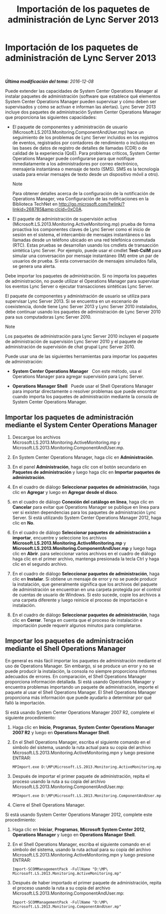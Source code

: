 ﻿---
title: Importación de los paquetes de administración de Lync Server 2013
TOCTitle: Importación de los paquetes de administración de Lync Server 2013
ms:assetid: 846287e1-660f-453f-bdba-b2137b5f0ea1
ms:mtpsurl: https://technet.microsoft.com/es-es/library/JJ205052(v=OCS.15)
ms:contentKeyID: 48275884
ms.date: 01/07/2017
mtps_version: v=OCS.15
ms.translationtype: HT
---

# Importación de los paquetes de administración de Lync Server 2013

 

_**Última modificación del tema:** 2016-12-08_

Puede extender las capacidades de System Center Operations Manager al instalar paquetes de administración (software que establece qué elementos System Center Operations Manager pueden supervisar y cómo deben ser supervisados y cómo se activan e informan las alertas). Lync Server 2013 incluye dos paquetes de administración System Center Operations Manager que proporciona las siguientes capacidades:

  - El paquete de componentes y administración de usuario (Microsoft.LS.2013.Monitoring.ComponentAndUser.mp) hace un seguimiento de los problemas de Lync Server incluidos en los registros de eventos, registrados por contadores de rendimiento o incluidos en las bases de datos de registro de detalles de llamadas (CDR) o de calidad de la experiencia (QoE). Para problemas críticos, System Center Operations Manager puede configurarse para que notifique inmediatamente a los administradores por correo electrónico, mensajería instantánea o mensaje de texto (SMS). SMS es la tecnología usada para enviar mensajes de texto desde un dispositivo móvil a otro).
    

    > [!NOTE]
    > Para obtener detalles acerca de la configuración de la notificación de Operations Manager, vea Configuración de las notificaciones en la Biblioteca TechNet en <A href="http://go.microsoft.com/fwlink/?linkid=268785%26clcid=0xc0a">http://go.microsoft.com/fwlink/?linkid=268785&amp;clcid=0xC0A</A>.



  - El paquete de administración de supervisión activa (Microsoft.LS.2013.Monitoring.ActiveMonitoring.mp) prueba de forma proactiva los componentes claves de Lync Server como el inicio de sesión en el sistema, el intercambio de mensajes instantáneos o las llamadas desde un teléfono ubicado en una red telefónica conmutada (RTC). Estas pruebas se desarrollan usando los cmdlets de transacción sintética Lync Server. Por ejemplo, puede usar el cmdlet **Test-CsIM** para simular una conversación por mensaje instantáneo (IM) entre un par de usuarios de prueba. Si esta conversación de mensajes simulados falla, se genera una alerta.

Debe importar los paquetes de administración. Si no importa los paquetes de administración, no puede utilizar el Operations Manager para supervisar los eventos Lync Server o ejecutar transacciones sintéticas Lync Server.

El paquete de componentes y administración de usuario se utiliza para supervisar Lync Server 2013. Si se encuentra en un escenario de coexistencia, donde tiene Lync Server 2013 y Lync Server 2010 instalados, debe continuar usando los paquetes de administración de Lync Server 2010 para sus computadoras Lync Server 2010.


> [!NOTE]
> Los paquetes de administración para Lync Server 2010 incluyen el paquete de administración de supervisión Lync Server 2010 y el paquete de administración de supervisión de chat grupal Lync Server 2010.



Puede usar una de las siguientes herramientas para importar los paquetes de administración:

  - **System Center Operations Manager**   Con este método, usa el Operations Manager para agregar supervisión para Lync Server.

  - **Operations Manager Shell**   Puede usar el Shell Operations Manager para importar directamente o resolver problemas que puede encontrar cuando importa los paquetes de administración mediante la consola de System Center Operations Manager.

## Importar los paquetes de administración mediante el System Center Operations Manager

1.  Descargue los archivos Microsoft.LS.2013.Monitoring.ActiveMonitoring.mp y Microsoft.LS.2013.Monitoring.ComponentAndUser.mp.

2.  En System Center Operations Manager, haga clic en **Administración**.

3.  En el panel **Administración**, haga clic con el botón secundario en **Paquetes de administración** y luego haga clic en **Importar paquetes de administración**.

4.  En el cuadro de diálogo **Seleccionar paquetes de administración**, haga clic en **Agregar** y luego en **Agregar desde el disco**.

5.  en el cuadro de diálogo **Conexión del catálogo en línea**, haga clic en **Cancelar** para evitar que Operations Manager se publique en línea para ver si existen dependencias para los paquetes de administración Lync Server. Si está utilizando System Center Operations Manager 2012, haga clic en **No**.

6.  En el cuadro de diálogo **Seleccionar paquetes de administración a importar**, encuentre y seleccione los archivos **Microsoft.LS.2013.Monitoring.ActiveMonitoring.mp** y **Microsoft.LS.2013.Monitoring.ComponentAndUser.mp** y luego haga clic en **Abrir**. para seleccionar varios archivos en el cuadro de diálogo haga clic en el primer archivo, mantenga presionada la tecla Ctrl y haga clic en el segundo archivo.

7.  En el cuadro de diálogo **Seleccionar paquetes de administración**, haga clic en **Instalar**. Si obtiene un mensaje de error y no se puede producir la instalación, que generalmente significa que los archivos del paquete de administración se encuentran en una carpeta protegida por el control de cuentas de usuario de Windows. Si esto sucede, copie los archivos a una carpeta diferente y luego reinicie el proceso de importación e instalación.

8.  En el cuadro de diálogo **Seleccionar paquetes de administración**, haga clic en **Cerrar**. Tenga en cuenta que el proceso de instalación e importación puede requerir algunos minutos para completarse.

## Importar los paquetes de administración mediante el Shell Operations Manager

En general es más fácil importar los paquetes de administración mediante el uso de Operations Manager. Sin embargo, si se produce un error y no se puede producir la instalación, la consola no siempre proporciona informes adecuados de errores. En comparación, el Shell Operations Manager proporciona información detallada. Si está usando Operations Manager y encuentra problemas importando un paquete de administración, importe el paquete al usar el Shell Operations Manager. El Shell Operations Manager proporciona más información que puede ayudarlo a determinar por qué falló la importación.

Si está usando System Center Operations Manager 2007 R2, complete el siguiente procedimiento:

1.  Haga clic en **Inicio**, **Programas**, **System Center Operations Manager 2007 R2** y luego en **Operations Manager Shell**.

2.  En el Shell Operations Manager, escriba el siguiente comando en el símbolo del sistema, usando la ruta actual para su copia del archivo Microsoft.LS.2013.Monitoring.ActiveMonitoring.mpn y luego presione ENTRAR:
    
        MPImport.exe D:\MP\Microsoft.LS.2013.Monitoring.ActiveMonitoring.mp

3.  Después de importar el primer paquete de administración, repita el proceso usando la ruta a su copia del archivo Microsoft.LS.2013.Monitoring.ComponentAndUser.mp:
    
        MPImport.exe D:\MP\Microsoft.LS.2013.Monitoring.ComponentAndUser.mp

4.  Cierre el Shell Operations Manager.

Si está usando System Center Operations Manager 2012, complete este procedimiento:

1.  Haga clic en **Iniciar**, **Programas**, **Microsoft System Center 2012**, **Operations Manager** y luego en **Operations Manager Shell**.

2.  En el Shell Operations Manager, escriba el siguiente comando en el símbolo del sistema, usando la ruta actual para su copia del archivo Microsoft.LS.2013.Monitoring.ActiveMonitoring.mpn y luego presione ENTRAR:
    
        Import-SCOMManagementPack -FullName "D:\MP\ Microsoft.LS.2013.Monitoring.ActiveMonitoring.mp"

3.  Después de haber importado el primer paquete de administración, repita el proceso usando la ruta a su copia del archivo Microsoft.LS.2013.Monitoring.ComponentAndUser.mp:
    
        Import-SCOMManagementPack -FullName "D:\MP\ Microsoft.LS.2013.Monitoring.ComponentAndUser.mp"

